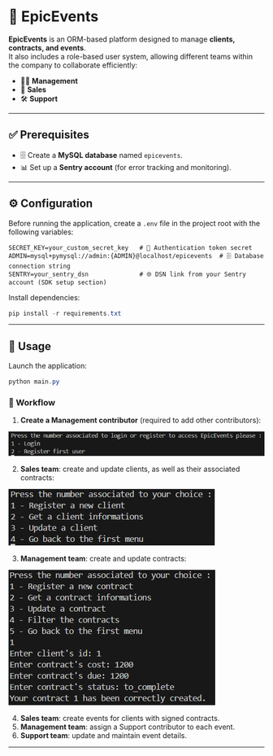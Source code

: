 # 🎉 EpicEvents  

**EpicEvents** is an ORM-based platform designed to manage **clients, contracts, and events**.  
It also includes a role-based user system, allowing different teams within the company to collaborate efficiently:  

- 👩‍💼 **Management**  
- 💼 **Sales**  
- 🛠️ **Support**  

---

## ✅ Prerequisites  
- 🗄️ Create a **MySQL database** named `epicevents`.  
- 📊 Set up a **Sentry account** (for error tracking and monitoring).  

---

## ⚙️ Configuration  
Before running the application, create a `.env` file in the project root with the following variables:  

```env
SECRET_KEY=your_custom_secret_key   # 🔑 Authentication token secret
ADMIN=mysql+pymysql://admin:{ADMIN}@localhost/epicevents  # 🗄️ Database connection string
SENTRY=your_sentry_dsn              # 🌐 DSN link from your Sentry account (SDK setup section)
```  

Install dependencies:  
```powershell
pip install -r requirements.txt
```  

---

## 🚀 Usage  

Launch the application:  
```powershell
python main.py
```  

### 📝 Workflow  

1. **Create a Management contributor** (required to add other contributors):  

![First menu](./images/logincli.PNG)

2. **Sales team**: create and update clients, as well as their associated contracts:  

![Clients menu](./images/clientsmenu.png)

3. **Management team**: create and update contracts:  

![Contracts menu](./images/contractcli.PNG)


4. **Sales team**: create events for clients with signed contracts.  
5. **Management team**: assign a Support contributor to each event.  
6. **Support team**: update and maintain event details.  

---
